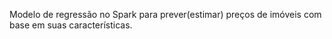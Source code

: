 Modelo de regressão no Spark para prever(estimar) preços de imóveis com base em suas características.
